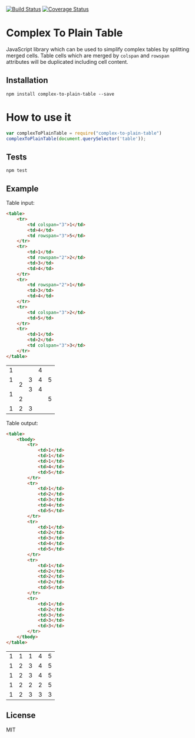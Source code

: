 [![Build Status](https://travis-ci.org/drazenp/complex-to-plain-table.svg?branch=master)](https://travis-ci.org/drazenp/complex-to-plain-table)
[![Coverage Status](https://coveralls.io/repos/github/drazenp/complex-to-plain-table/badge.svg?branch=master)](https://coveralls.io/github/drazenp/complex-to-plain-table?branch=master)
# Complex To Plain Table
JavaScript library which can be used to simplify complex tables by splitting
merged cells.
Table cells which are merged by `colspan` and `rowspan` attributes will be
duplicated including cell content.

## Installation

`npm install complex-to-plain-table --save`

# How to use it
```js
var complexToPlainTable = require("complex-to-plain-table")
complexToPlainTable(document.querySelector('table'));
```

## Tests
`npm test`

## Example
Table input:

```html
<table>
    <tr>
        <td colspan="3">1</td>
        <td>4</td>
        <td rowspan="3">5</td>
    </tr>
    <tr>
        <td>1</td>
        <td rowspan="2">2</td>
        <td>3</td>
        <td>4</td>
    </tr>
    <tr>
        <td rowspan="2">1</td>
        <td>3</td>
        <td>4</td>
    </tr>
    <tr>
        <td colspan="3">2</td>
        <td>5</td>
    </tr>
    <tr>
        <td>1</td>
        <td>2</td>
        <td colspan="3">3</td>
    </tr>
</table>
```
<table>
    <tr>
        <td colspan="3">1</td>
        <td>4</td>
        <td rowspan="3">5</td>
    </tr>
    <tr>
        <td>1</td>
        <td rowspan="2">2</td>
        <td>3</td>
        <td>4</td>
    </tr>
    <tr>
        <td rowspan="2">1</td>
        <td>3</td>
        <td>4</td>
    </tr>
    <tr>
        <td colspan="3">2</td>
        <td>5</td>
    </tr>
    <tr>
        <td>1</td>
        <td>2</td>
        <td colspan="3">3</td>
    </tr>
</table>

Table output:

```html
<table>
    <tbody>
        <tr>
            <td>1</td>
            <td>1</td>
            <td>1</td>
            <td>4</td>
            <td>5</td>
        </tr>
        <tr>
            <td>1</td>
            <td>2</td>
            <td>3</td>
            <td>4</td>
            <td>5</td>
        </tr>
        <tr>
            <td>1</td>
            <td>2</td>
            <td>3</td>
            <td>4</td>
            <td>5</td>
        </tr>
        <tr>
            <td>1</td>
            <td>2</td>
            <td>2</td>
            <td>2</td>
            <td>5</td>
        </tr>
        <tr>
            <td>1</td>
            <td>2</td>
            <td>3</td>
            <td>3</td>
            <td>3</td>
        </tr>
    </tbody>
</table>
```
<table>
    <tbody>
        <tr>
            <td>1</td>
            <td>1</td>
            <td>1</td>
            <td>4</td>
            <td>5</td>
        </tr>
        <tr>
            <td>1</td>
            <td>2</td>
            <td>3</td>
            <td>4</td>
            <td>5</td>
        </tr>
        <tr>
            <td>1</td>
            <td>2</td>
            <td>3</td>
            <td>4</td>
            <td>5</td>
        </tr>
        <tr>
            <td>1</td>
            <td>2</td>
            <td>2</td>
            <td>2</td>
            <td>5</td>
        </tr>
        <tr>
            <td>1</td>
            <td>2</td>
            <td>3</td>
            <td>3</td>
            <td>3</td>
        </tr>
    </tbody>
</table>

## License
MIT